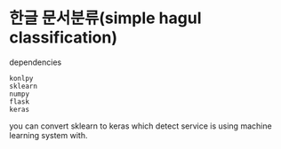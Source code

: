 # 한글 문서분류(simple hagul classification)

dependencies
```
konlpy
sklearn
numpy
flask
keras
```

you can convert sklearn to keras
which detect service is using
machine learning system with.
